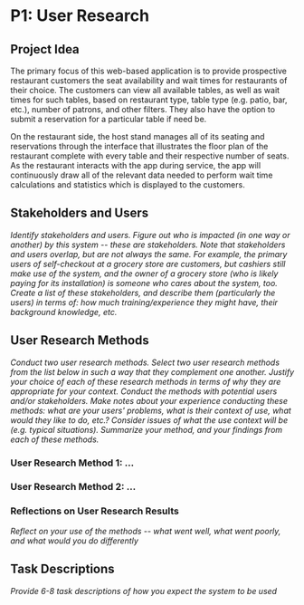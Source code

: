 # P1: User Research

## Project Idea

The primary focus of this web-based application is to provide prospective restaurant customers the seat availability and wait times for restaurants of their choice. The customers can view all available tables, as well as wait times for such tables, based on restaurant type, table type (e.g. patio, bar, etc.), number of patrons, and other filters. They also have the option to submit a reservation for a particular table if need be.

On the restaurant side, the host stand manages all of its seating and reservations through the interface that illustrates the floor plan of the restaurant complete with every table and their respective number of seats. As the restaurant interacts with the app during service, the app will continuously draw all of the relevant data needed to perform wait time calculations and statistics which is displayed to the customers.

## Stakeholders and Users

_Identify stakeholders and users. Figure out who is impacted (in one way or another) by this system -- these are stakeholders. Note that stakeholders and users overlap, but are not always the same. For example, the primary users of self-checkout at a grocery store are customers, but cashiers still make use of the system, and the owner of a grocery store (who is likely paying for its installation) is someone who cares about the system, too. Create a list of these stakeholders, and describe them (particularly the users) in terms of: how much training/experience they might have, their background knowledge, etc._

## User Research Methods

_Conduct two user research methods. Select two user research methods from the list below in such a way that they complement one another. Justify your choice of each of these research methods in terms of why they are appropriate for your context. Conduct the methods with potential users and/or stakeholders. Make notes about your experience conducting these methods: what are your users' problems, what is their context of use, what would they like to do, etc.? Consider issues of what the use context will be (e.g. typical situations). Summarize your method, and your findings from each of these methods._

### User Research Method 1: ...


### User Research Method 2: ...


### Reflections on User Research Results

_Reflect on your use of the methods -- what went well, what went poorly, and what would you do differently_

## Task Descriptions

_Provide 6-8 task descriptions of how you expect the system to be used_